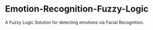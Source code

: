 # Emotion-Recognition-Fuzzy-Logic
A Fuzzy Logic Solution for detecting emotions via Facial Recognition.
